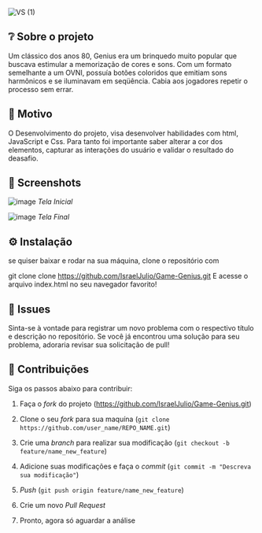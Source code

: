 ![VS (1)](https://user-images.githubusercontent.com/83346689/152080240-5692ae0e-97a1-4513-8541-36ef7c8aa8ae.png)


## ❔ Sobre o projeto
Um clássico dos anos 80, Genius era um brinquedo muito popular que buscava estimular a memorização de cores e sons. Com um formato semelhante a um OVNI, possuía botões coloridos que emitiam sons harmônicos e se iluminavam em seqüência. Cabia aos jogadores repetir o processo sem errar. 

## 🧐 Motivo
O Desenvolvimento do projeto, visa desenvolver habilidades com html, JavaScript e Css. Para tanto foi importante saber alterar a cor dos elementos, capturar as interações do usuário e validar o resultado do deasafio.

## 📸 Screenshots

![image](https://user-images.githubusercontent.com/83346689/152079010-27d3461e-5ecc-424a-ac32-1680b2c5ecf0.png)
*Tela Inicial*

![image](https://user-images.githubusercontent.com/83346689/152079202-8fbf6d80-4adb-40cf-a584-bbf10ea6d2da.png)
*Tela Final*

## ⚙ Instalação  
se quiser baixar e rodar na sua máquina, clone o repositório com

git clone clone https://github.com/IsraelJulio/Game-Genius.git
E acesse o arquivo index.html no seu navegador favorito!

## 🐛 Issues
Sinta-se à vontade para registrar um novo problema com o respectivo título e descrição no repositório. Se você já encontrou uma solução para seu problema, adoraria revisar sua solicitação de pull!

## 🤝 Contribuições
Siga os passos abaixo para contribuir:

1. Faça o *fork* do projeto (<https://github.com/IsraelJulio/Game-Genius.git>)

2. Clone o seu *fork* para sua maquína (`git clone https://github.com/user_name/REPO_NAME.git`)

3. Crie uma *branch* para realizar sua modificação (`git checkout -b feature/name_new_feature`)

4. Adicione suas modificações e faça o *commit* (`git commit -m "Descreva sua modificação"`)

5. *Push* (`git push origin feature/name_new_feature`)

6. Crie um novo *Pull Request*

7. Pronto, agora só aguardar a análise 
